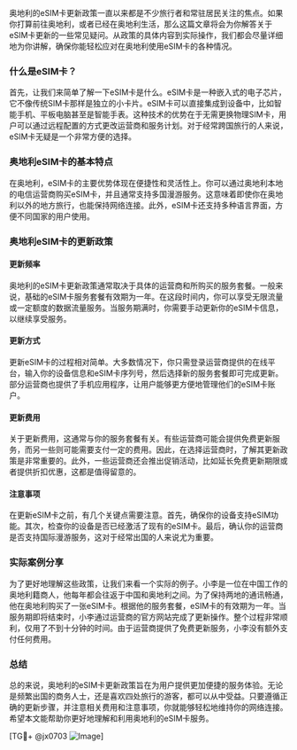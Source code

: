 奥地利的eSIM卡更新政策一直以来都是不少旅行者和常驻居民关注的焦点。如果你打算前往奥地利，或者已经在奥地利生活，那么这篇文章将会为你解答关于eSIM卡更新的一些常见疑问。从政策的具体内容到实际操作，我们都会尽量详细地为你讲解，确保你能轻松应对在奥地利使用eSIM卡的各种情况。

### 什么是eSIM卡？

首先，让我们来简单了解一下eSIM卡是什么。eSIM卡是一种嵌入式的电子芯片，它不像传统SIM卡那样是独立的小卡片。eSIM卡可以直接集成到设备中，比如智能手机、平板电脑甚至是智能手表。这种技术的优势在于无需更换物理SIM卡，用户可以通过远程配置的方式更改运营商和服务计划。对于经常跨国旅行的人来说，eSIM卡无疑是一个非常方便的选择。

### 奥地利eSIM卡的基本特点

在奥地利，eSIM卡的主要优势体现在便捷性和灵活性上。你可以通过奥地利本地的电信运营商购买eSIM卡，并且通常支持多国漫游服务。这意味着即使你在奥地利以外的地方旅行，也能保持网络连接。此外，eSIM卡还支持多种语言界面，方便不同国家的用户使用。

### 奥地利eSIM卡的更新政策

#### 更新频率

奥地利的eSIM卡更新政策通常取决于具体的运营商和所购买的服务套餐。一般来说，基础的eSIM卡服务套餐有效期为一年。在这段时间内，你可以享受无限流量或一定额度的数据流量服务。当服务期满时，你需要手动更新你的eSIM卡信息，以继续享受服务。

#### 更新方式

更新eSIM卡的过程相对简单。大多数情况下，你只需登录运营商提供的在线平台，输入你的设备信息和eSIM卡序列号，然后选择新的服务套餐即可完成更新。部分运营商也提供了手机应用程序，让用户能够更方便地管理他们的eSIM卡账户。

#### 更新费用

关于更新费用，这通常与你的服务套餐有关。有些运营商可能会提供免费更新服务，而另一些则可能需要支付一定的费用。因此，在选择运营商时，了解其更新政策是非常重要的。此外，一些运营商还会推出促销活动，比如延长免费更新期限或者提供折扣优惠，这都是值得留意的。

#### 注意事项

在更新eSIM卡之前，有几个关键点需要注意。首先，确保你的设备支持eSIM功能。其次，检查你的设备是否已经激活了现有的eSIM卡。最后，确认你的运营商是否支持国际漫游服务，这对于经常出国的人来说尤为重要。

### 实际案例分享

为了更好地理解这些政策，让我们来看一个实际的例子。小李是一位在中国工作的奥地利籍商人，他每年都会往返于中国和奥地利之间。为了保持两地的通讯畅通，他在奥地利购买了一张eSIM卡。根据他的服务套餐，eSIM卡的有效期为一年。当服务期即将结束时，小李通过运营商的官方网站完成了更新操作。整个过程非常顺利，仅用了不到十分钟的时间。由于运营商提供了免费更新服务，小李没有额外支付任何费用。

### 总结

总的来说，奥地利的eSIM卡更新政策旨在为用户提供更加便捷的服务体验。无论是频繁出国的商务人士，还是喜欢四处旅行的游客，都可以从中受益。只要遵循正确的更新步骤，并注意相关费用和注意事项，你就能够轻松地维持你的网络连接。希望本文能帮助你更好地理解和利用奥地利的eSIM卡服务。

[TG💪+ @jx0703 ![Image](https://github.com/user-attachments/assets/dbca1d08-cadb-493c-b0ec-ad6f7a83f270)]
